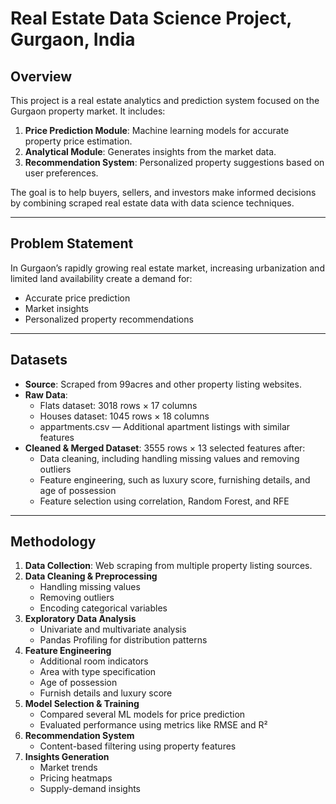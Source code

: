 # Real Estate Data Science Project, Gurgaon, India

## Overview
This project is a real estate analytics and prediction system focused on the Gurgaon property market. It includes:
1. **Price Prediction Module**: Machine learning models for accurate property price estimation.
2. **Analytical Module**: Generates insights from the market data.
3. **Recommendation System**: Personalized property suggestions based on user preferences.

The goal is to help buyers, sellers, and investors make informed decisions by combining scraped real estate data with data science techniques.

---

## Problem Statement
In Gurgaon’s rapidly growing real estate market, increasing urbanization and limited land availability create a demand for:
- Accurate price prediction
- Market insights
- Personalized property recommendations

---

## Datasets
- **Source**: Scraped from 99acres and other property listing websites.
- **Raw Data**:  
  - Flats dataset: 3018 rows × 17 columns  
  - Houses dataset: 1045 rows × 18 columns
  - appartments.csv — Additional apartment listings with similar features
- **Cleaned & Merged Dataset**: 3555 rows × 13 selected features after:
  - Data cleaning, including handling missing values and removing outliers
  - Feature engineering, such as luxury score, furnishing details, and age of possession
  - Feature selection using correlation, Random Forest, and RFE

---

## Methodology
1. **Data Collection**: Web scraping from multiple property listing sources.
2. **Data Cleaning & Preprocessing**
   - Handling missing values
   - Removing outliers
   - Encoding categorical variables
3. **Exploratory Data Analysis**
   - Univariate and multivariate analysis
   - Pandas Profiling for distribution patterns
4. **Feature Engineering**
   - Additional room indicators
   - Area with type specification
   - Age of possession
   - Furnish details and luxury score
5. **Model Selection & Training**
   - Compared several ML models for price prediction
   - Evaluated performance using metrics like RMSE and R²
6. **Recommendation System**
   - Content-based filtering using property features
7. **Insights Generation**
   - Market trends
   - Pricing heatmaps
   - Supply-demand insights 
